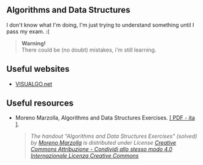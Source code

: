 ## Algorithms and Data Structures

I don't know what I'm doing, I'm just trying to understand something until I pass my exam. :(

> **Warning!**<br>
> There could be (no doubt) mistakes, i'm still learning.


## Useful websites
- [VISUALGO.net](https://visualgo.net/en)

## Useful resources
- Moreno Marzolla, Algorithms and Data Structures Exercises. [[ PDF - ita ]](https://www.moreno.marzolla.name/teaching/esercizi-svolti-algoritmi.pdf). 
  >_The handout "Algorithms and Data Structures Exercises" (solved) by [Moreno Marzolla](https://www.moreno.marzolla.name/)  is distributed under License [Creative Commons Attribuzione - Condividi allo stesso modo 4.0 Internazionale Licenza Creative Commons](https://creativecommons.org/licenses/by-sa/4.0/)_